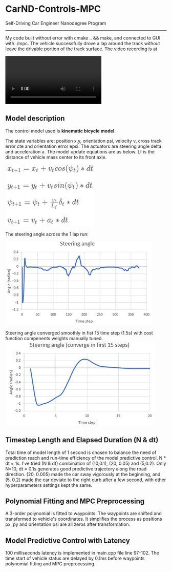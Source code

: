 # CarND-Controls-MPC
Self-Driving Car Engineer Nanodegree Program

---
My code built without error with cmake .. && make, and connected to GUI with ./mpc. The vehicle successfully drove a lap around the track without leave the drivable portion of the track surface. The video recording is at 

![MPC controlled run video](./mpc_run.mp4)

## Model description
The control model used is **kinematic bicycle model**. 

The state variables are: position x,y, orientation psi, velocity v, cross track error cte and orientation error epsi. The actuators are steering angle delta and acceleration a. The model update equations are as below. Lf is the distance of vehicle mass center to its front axle.

![model update equations](./model_update.JPG) 

The steering angle across the 1 lap run:

![steering angle](./steering_angle.JPG)

Steering angle converged smoothly in fist 15 time step (1.5s) with cost function compenents weights manually tuned. 
![steering angle transition](./steering_angle_converge.JPG)

## Timestep Length and Elapsed Duration (N & dt)
Total time of model length of 1 second is chosen to balance the need of prediction reach and run-time efficiency of the model predictive control. N * dt = 1s. I've tried (N & dt) combination of (10,0.1), (20, 0.05) and (5,0.2). Only N=10, dt = 0.1s generates good predictive trajectory along the road direction. (20, 0.005) made the car sway vigorously at the beginning, and (5, 0.2) made the car deviate to the right curb after a few second, with other hyperparameters settings kept the same. 

## Polynomial Fitting and MPC Preprocessing
A 3-order polynomial is fitted to waypoints. The waypoints are shifted and transformed to vehicle's coordinates. It simplifies the process as positions px, py and orientation psi are all zeros after transformation.  

## Model Predictive Control with Latency
100 milliseconds latency is implemented in main.cpp file line 97-102. The time start of vehicle status are delayed by 0.1ms before waypoints polynomial fitting and MPC preprocessing.  
